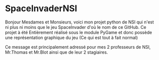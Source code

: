 # SpaceInvaderNSI
Bonjour Mesdames et Monsieurs, voici mon projet python de NSI qui n'est ni plus ni moins que le jeu SpaceInvader d'où le nom de ce GitHub. Ce projet à été
Entièrement réalisé sous le module PyGame et donc possède une représentation graphique du jeu (Ce qui est tout à fait normal)

Ce message est principalement adressé pour mes 2 professeurs de NSI, Mr.Thomas et Mr.Blot ainsi que de leur 2 stagiaires.

